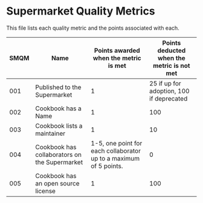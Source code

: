 # Supermarket Quality Metrics

This file lists each quality metric and the points associated with each.

SMQM|Name|Points awarded when the metric is met|Points deducted when the metric is not met
----|----|-------------------------------------|------------------------------------------
001|Published to the Supermarket|1|25 if up for adoption, 100 if deprecated|
002|Cookbook has a Name|1|100
003|Cookbook lists a maintainer|1|10
004|Cookbook has collaborators on the Supermarket|1-5, one point for each collaborator up to a maximum of 5 points.|0
005|Cookbook has an open source license|1|100
